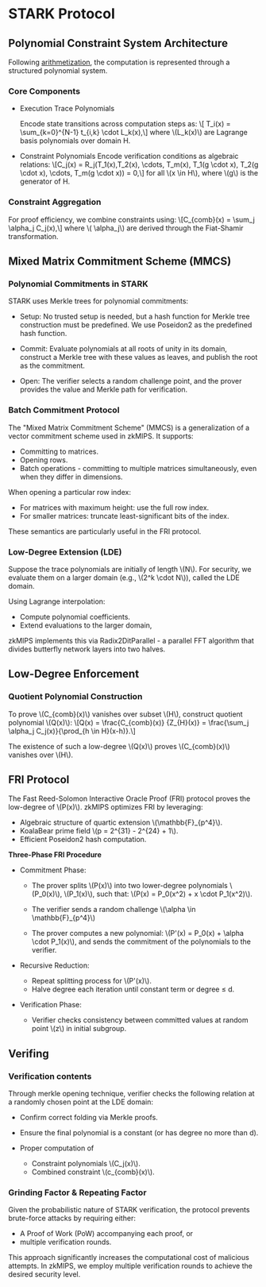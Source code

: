 # STARK Protocol

## Polynomial Constraint System Architecture

Following [arithmetization](./arithmetization.md), the computation is represented through a structured polynomial system.

### Core Components
- ​Execution Trace Polynomials
  
  Encode state transitions across computation steps as:
  \\[ T_i(x) = \sum_{k=0}^{N-1} t_{i,k} \cdot L_k(x),\\]
  where \\(L_k(x)\\) are Lagrange basis polynomials over domain H. 
​
- Constraint Polynomials
  Encode verification conditions as algebraic relations:
  \\[C_j(x) = R_j(T_1(x),T_2(x), \cdots, T_m(x), T_1(g \cdot x), T_2(g \cdot x), \cdots, T_m(g \cdot x)) = 0,\\]
  for all \\(x \in H\\), where \\(g\\) is the generator of H.

### Constraint Aggregation
For proof efficiency, we combine constraints using:
\\[C_{comb}(x) = \sum_j \alpha_j C_j(x),\\]
where \\( \alpha_j\\) are derived through the Fiat-Shamir transformation.

## Mixed Matrix Commitment Scheme (MMCS)

### Polynomial Commitments in STARK

STARK uses Merkle trees for polynomial commitments:

- Setup: No trusted setup is needed, but a hash function for Merkle tree construction must be predefined. We use Poseidon2 as the predefined hash function.

- Commit: Evaluate polynomials at all roots of unity in its domain, construct a Merkle tree with these values as leaves, and publish the root as the commitment.

- Open: The verifier selects a random challenge point, and the prover provides the value and Merkle path for verification.

### Batch Commitment Protocol

The "Mixed Matrix Commitment Scheme" (MMCS) is a generalization of a vector commitment scheme used in zkMIPS. It supports:

- Committing to matrices.
- Opening rows.
- Batch operations - committing to multiple matrices simultaneously, even when they differ in dimensions.

When opening a particular row index:

- For matrices with maximum height: use the full row index.
- For smaller matrices: truncate least-significant bits of the index.

These semantics are particularly useful in the FRI protocol.

### Low-Degree Extension (LDE)

Suppose the trace polynomials are initially of length \\(N\\). For security, we evaluate them on a larger domain (e.g., \\(2^k \cdot N\\)), called the LDE domain.

Using Lagrange interpolation:
- Compute polynomial coefficients.
- Extend evaluations to the larger domain,

zkMIPS implements this via Radix2DitParallel - a parallel FFT algorithm that divides butterfly network layers into two halves.

## Low-Degree Enforcement

### Quotient Polynomial Construction

To prove \\(C_{comb}(x)\\) vanishes over subset \\(H\\), construct quotient polynomial \\(Q(x)\\):
\\[Q(x) = \frac{C_{comb}(x)} {Z_{H}(x)} = \frac{\sum_j \alpha_j C_j(x)}{\prod_{h \in H}(x-h)}.\\]

The existence of such a low-degree \\(Q(x)\\) proves \\(C_{comb}(x)\\) vanishes over \\(H\\).

## FRI Protocol 

The Fast Reed-Solomon Interactive Oracle Proof (FRI) protocol proves the low-degree of \\(P(x)\\). zkMIPS optimizes FRI by leveraging:
- Algebraic structure of quartic extension \\(\mathbb{F}_{p^4}\\).
- KoalaBear prime field \\(p = 2^{31} - 2^{24} + 1\\).
- Efficient Poseidon2 hash computation.

**Three-Phase FRI Procedure**
- Commitment Phase:

  - The prover splits \\(P(x)\\) into two lower-degree polynomials \\(P_0(x)\\), \\(P_1(x)\\), such that: \\(P(x) = P_0(x^2) + x \cdot P_1(x^2)\\).

  - The verifier sends a random challenge \\(\alpha \in  \mathbb{F}_{p^4}\\) 
  - The prover computes a new polynomial: \\(P'(x) = P_0(x) + \alpha \cdot P_1(x)\\), and sends the commitment of the polynomials to the verifier.

- ​Recursive Reduction:
  - Repeat splitting process for \\(P'(x)\\).
  - Halve degree each iteration until constant term or degree ≤ d.

- ​Verification Phase:
  - Verifier checks consistency between committed values at random point \\(z\\) in initial subgroup.

## Verifing 

### Verification contents

Through merkle opening technique, verifier checks the following relation at a randomly chosen point at the LDE domain:

- Confirm correct folding via Merkle proofs.

- Ensure the final polynomial is a constant (or has degree no more than d).

- Proper computation of
  - Constraint polynomials  \\(C_j(x)\\).
  -  Combined constraint \\(c_{comb}(x)\\).

### Grinding Factor & Repeating Factor

Given the probabilistic nature of STARK verification, the protocol prevents brute-force attacks by requiring either:
- A Proof of Work (PoW) accompanying each proof, or
- multiple verification rounds.

This approach significantly increases the computational cost of malicious attempts. In zkMIPS, we employ multiple verification rounds to achieve the desired security level.

